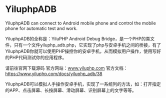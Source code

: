 # YiluphpADB
YiluphpADB can connect to Android mobile phone and control the mobile phone for automatic test and work.


YiluphpADB的全称是：YiluPHP Android Debug Bridge，是一个PHP的类文件，只有一个文件yiluphp_adb.php，它实现了php与安卓手机之间的桥接，有了YiluphpADB你就可以使用PHP操控你的安卓手机，从而模拟用户操作，使用写好的PHP代码测试你的应用程序。

请前往官网下载源码
官方网站：www.yiluphp.com
官方文档：https://www.yiluphp.com/docs/yiluphp_adb/38

YiluphpADB可以模拟人手操作安卓手机，实现了一系统列的方法，如：打开指定的APP、点击屏幕、长按屏幕、滑动屏幕、识别屏幕上的文字等等。
